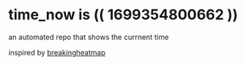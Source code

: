 # time_now is (( 1699354800662 ))

an automated repo that shows the currnent time

inspired by [breakingheatmap](https://github.com/breakingheatmap/breakingheatmap)